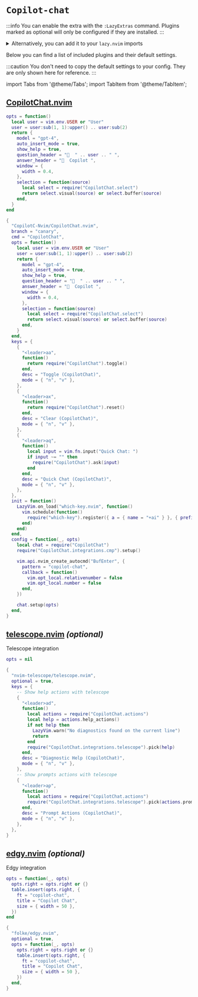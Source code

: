 # `Copilot-chat`

<!-- plugins:start -->

:::info
You can enable the extra with the `:LazyExtras` command.
Plugins marked as optional will only be configured if they are installed.
:::

<details>
<summary>Alternatively, you can add it to your <code>lazy.nvim</code> imports</summary>

```lua title="lua/config/lazy.lua" {4}
require("lazy").setup({
  spec = {
    { "LazyVim/LazyVim", import = "lazyvim.plugins" },
    { import = "lazyvim.plugins.extras.coding.copilot-chat" },
    { import = "plugins" },
  },
})
```

</details>

Below you can find a list of included plugins and their default settings.

:::caution
You don't need to copy the default settings to your config.
They are only shown here for reference.
:::

import Tabs from '@theme/Tabs';
import TabItem from '@theme/TabItem';

## [CopilotChat.nvim](https://github.com/CopilotC-Nvim/CopilotChat.nvim)

<Tabs>

<TabItem value="opts" label="Options">

```lua
opts = function()
  local user = vim.env.USER or "User"
  user = user:sub(1, 1):upper() .. user:sub(2)
  return {
    model = "gpt-4",
    auto_insert_mode = true,
    show_help = true,
    question_header = "  " .. user .. " ",
    answer_header = "  Copilot ",
    window = {
      width = 0.4,
    },
    selection = function(source)
      local select = require("CopilotChat.select")
      return select.visual(source) or select.buffer(source)
    end,
  }
end
```

</TabItem>


<TabItem value="code" label="Full Spec">

```lua
{
  "CopilotC-Nvim/CopilotChat.nvim",
  branch = "canary",
  cmd = "CopilotChat",
  opts = function()
    local user = vim.env.USER or "User"
    user = user:sub(1, 1):upper() .. user:sub(2)
    return {
      model = "gpt-4",
      auto_insert_mode = true,
      show_help = true,
      question_header = "  " .. user .. " ",
      answer_header = "  Copilot ",
      window = {
        width = 0.4,
      },
      selection = function(source)
        local select = require("CopilotChat.select")
        return select.visual(source) or select.buffer(source)
      end,
    }
  end,
  keys = {
    {
      "<leader>aa",
      function()
        return require("CopilotChat").toggle()
      end,
      desc = "Toggle (CopilotChat)",
      mode = { "n", "v" },
    },
    {
      "<leader>ax",
      function()
        return require("CopilotChat").reset()
      end,
      desc = "Clear (CopilotChat)",
      mode = { "n", "v" },
    },
    {
      "<leader>aq",
      function()
        local input = vim.fn.input("Quick Chat: ")
        if input ~= "" then
          require("CopilotChat").ask(input)
        end
      end,
      desc = "Quick Chat (CopilotChat)",
      mode = { "n", "v" },
    },
  },
  init = function()
    LazyVim.on_load("which-key.nvim", function()
      vim.schedule(function()
        require("which-key").register({ a = { name = "+ai" } }, { prefix = "<leader>" })
      end)
    end)
  end,
  config = function(_, opts)
    local chat = require("CopilotChat")
    require("CopilotChat.integrations.cmp").setup()

    vim.api.nvim_create_autocmd("BufEnter", {
      pattern = "copilot-chat",
      callback = function()
        vim.opt_local.relativenumber = false
        vim.opt_local.number = false
      end,
    })

    chat.setup(opts)
  end,
}
```

</TabItem>

</Tabs>

## [telescope.nvim](https://github.com/nvim-telescope/telescope.nvim) _(optional)_

 Telescope integration


<Tabs>

<TabItem value="opts" label="Options">

```lua
opts = nil
```

</TabItem>


<TabItem value="code" label="Full Spec">

```lua
{
  "nvim-telescope/telescope.nvim",
  optional = true,
  keys = {
    -- Show help actions with telescope
    {
      "<leader>ad",
      function()
        local actions = require("CopilotChat.actions")
        local help = actions.help_actions()
        if not help then
          LazyVim.warn("No diagnostics found on the current line")
          return
        end
        require("CopilotChat.integrations.telescope").pick(help)
      end,
      desc = "Diagnostic Help (CopilotChat)",
      mode = { "n", "v" },
    },
    -- Show prompts actions with telescope
    {
      "<leader>ap",
      function()
        local actions = require("CopilotChat.actions")
        require("CopilotChat.integrations.telescope").pick(actions.prompt_actions())
      end,
      desc = "Prompt Actions (CopilotChat)",
      mode = { "n", "v" },
    },
  },
}
```

</TabItem>

</Tabs>

## [edgy.nvim](https://github.com/folke/edgy.nvim) _(optional)_

 Edgy integration


<Tabs>

<TabItem value="opts" label="Options">

```lua
opts = function(_, opts)
  opts.right = opts.right or {}
  table.insert(opts.right, {
    ft = "copilot-chat",
    title = "Copilot Chat",
    size = { width = 50 },
  })
end
```

</TabItem>


<TabItem value="code" label="Full Spec">

```lua
{
  "folke/edgy.nvim",
  optional = true,
  opts = function(_, opts)
    opts.right = opts.right or {}
    table.insert(opts.right, {
      ft = "copilot-chat",
      title = "Copilot Chat",
      size = { width = 50 },
    })
  end,
}
```

</TabItem>

</Tabs>

<!-- plugins:end -->
